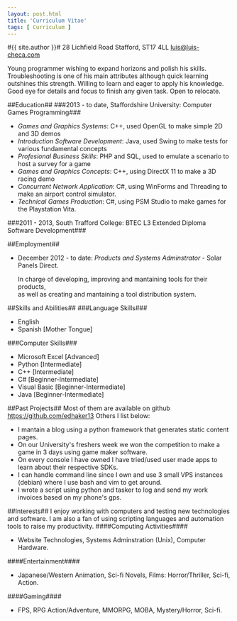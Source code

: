 ```yaml
---
layout: post.html
title: 'Curriculum Vitae'
tags: [ Curriculum ]
---
```

#{{ site.author }}#
28 Lichfield Road
Stafford, ST17 4LL
luis@luis-checa.com

Young programmer wishing to expand horizons and polish his skills.
Troubleshooting is one of his main attributes although quick learning outshines this strength.
Willing to learn and eager to apply his knowledge. Good eye for details and focus to finish any given task.
Open to relocate.

##Education##
###2013 - to date, Staffordshire University: Computer Games Programming###
  - _Games and Graphics Systems_: C++, used OpenGL to make simple 2D and 3D demos
  - _Introduction Software Development_: Java, used Swing to make tests for various fundamental concepts
  - _Profesional Business Skills_: PHP and SQL, used to emulate a scenario to host a survey for a game
  - _Games and Graphics Concepts_: C++, using DirectX 11 to make a 3D racing demo
  - _Concurrent Network Application_: C#, using WinForms and Threading to make an airport control simulator.
  - _Technical Games Production_: C#, using PSM Studio to make games for the Playstation Vita.

###2011 - 2013, South Trafford College: BTEC L3 Extended Diploma Software Development###


##Employment##
- December 2012 - to date: *Products and Systems Adminstrator* - Solar Panels Direct.

  In charge of developing, improving and mantaining tools for their products,<br />
  as well as creating and mantaining a tool distribution system.

##Skills and Abilities##
###Language Skills###
- English
- Spanish [Mother Tongue]

###Computer Skills###
- Microsoft Excel [Advanced]
- Python [Intermediate]
- C++ [Intermediate]
- C# [Beginner-Intermediate]
- Visual Basic [Beginner-Intermediate]
- Java [Beginner-Intermediate]

##Past Projects##
Most of them are available on github https://github.com/edhaker13
Others I list below:

- I mantain a blog using a python framework that generates static content pages.
- On our University's freshers week we won the competition to make a game in 3 days using game maker software.
- On every console I have owned I have tried/used user made apps to learn about their respective SDKs.
- I can handle command line since I own and use 3 small VPS instances (debian) where I use bash and vim to get around.
- I wrote a script using python and tasker to log and send my work invoices based on my phone's gps.

##Interests##
I enjoy working with computers and testing new technologies and software.
I am also a fan of using scripting languages and automation tools to raise my productivity.
####Computing Activities####
- Website Technologies, Systems Adminstration (Unix), Computer Hardware.

####Entertainment####
- Japanese/Western Animation, Sci-fi Novels, Films: Horror/Thriller, Sci-fi, Action.

####Gaming####
- FPS, RPG Action/Adventure, MMORPG, MOBA, Mystery/Horror, Sci-fi.

